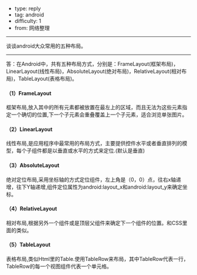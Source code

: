 - type: reply
- tag: android
- difficulty:  1
- from: 网络整理

--------

谈谈android大众常用的五种布局。

---------

答：在Android中，共有五种布局方式，分别是：FrameLayout(框架布局)，LinearLayout(线性布局)，AbsoluteLayout(绝对布局)，RelativeLayout(相对布局)，TableLayout(表格布局)。
#### （1）FrameLayout
框架布局,放入其中的所有元素都被放置在最左上的区域，而且无法为这些元素指定一个确切的位置,下一个子元素会重叠覆盖上一个子元素，适合浏览单张图片。
#### （2）LinearLayout
线性布局,是应用程序中最常用的布局方式，主要提供控件水平或者垂直排列的模型，每个子组件都是以垂直或水平的方式来定位.(默认是垂直)
#### （3）AbsoluteLayout
绝对定位布局,采用坐标轴的方式定位组件，左上角是（0，0）点，往右x轴递增，往下Y轴递增,组件定位属性为android:layout_x和android:layout_y来确定坐标。
#### （4）RelativeLayout
相对布局,根据另外一个组件或是顶层父组件来确定下一个组件的位置。和CSS里面的类似。
#### （5）TableLayout
表格布局,类似Html里的Table.使用TableRow来布局，其中TableRow代表一行，TableRow的每一个视图组件代表一个单元格。

